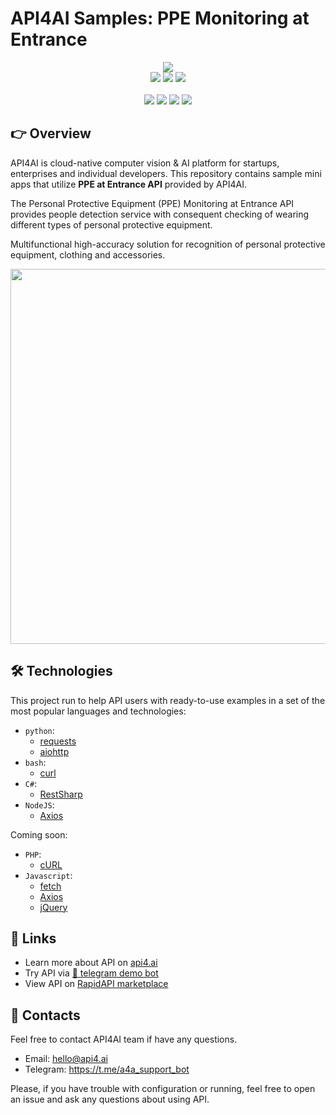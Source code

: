 # API4AI Samples: PPE Monitoring at Entrance

<div align="center">
<a target="_blank" href="https://api4.ai?utm_source=ppe_entrance_example_repo&utm_medium=readme&utm_campaign=examples"><img src="https://storage.googleapis.com/api4ai-static/logo/a4a-logo-horizontal-gradient-rectangular-bg-round-glow-small-550.png"/></a>
</div>


<div align="center">
<a target="_blank" href="https://rapidapi.com/api4ai-api4ai-default/api/personal-protective-equipment/details"><img src="https://img.shields.io/badge/View%20on%20RapidAPI-gray?logo=octopusdeploy&style=for-the-badge"/></a>
<a target="_blank" href="https://api4.ai/apis/ppe?utm_source=ppe_entrance_example_repo&utm_medium=readme&utm_campaign=examples"><img src="https://img.shields.io/badge/api4.ai%20platform-fee33c?style=for-the-badge&logo=icloud&logoColor=black"/></a>
<a target="_blank" href="https://t.me/a4a_ppe_bot"><img src="https://img.shields.io/badge/-Telegram%20demo-ddd?logo=telegram&style=for-the-badge"/></a>
<br><br>
<a target="_blank" href="https://www.instagram.com/api4ai"><img src="https://img.shields.io/badge/instagram--blue?style=social&logo=instagram"/></a>
<a target="_blank" href="https://www.facebook.com/api4ai.solutions/"><img src="https://img.shields.io/badge/facebook--blue?style=social&logo=facebook"/></a>
<a target="_blank" href="https://twitter.com/Api4Ai"><img src="https://img.shields.io/badge/twitter--blue?style=social&logo=twitter"/></a>
<a target="_blank" href="https://www.linkedin.com/company/api4ai"><img src="https://img.shields.io/badge/linkedin--blue?style=social&logo=linkedin"/></a>
</div>


## 👉 Overview

API4AI is cloud-native computer vision & AI platform for startups, enterprises and individual developers. This repository contains sample mini apps that utilize **PPE at Entrance API** provided by API4AI.

The Personal Protective Equipment (PPE) Monitoring at Entrance API provides people detection service with consequent checking of wearing different types of personal protective equipment. 

Multifunctional high-accuracy solution for recognition of personal protective equipment, clothing and accessories.

<div align="center">
<img width="600" src="https://storage.googleapis.com/api4ai-static/visuals/ppe_entrance_0.jpg"/>
</div>


## 🛠 Technologies

This project run to help API users with ready-to-use examples in a set of the most popular languages and technologies:

* `python`:
  * [requests](./python/requests)
  * [aiohttp](./python/aiohttp)
* `bash`:
  * [curl](./bash/curl)
* `C#`:
  * [RestSharp](./csharp/restsharp)
* `NodeJS`:
  * [Axios](./nodejs/axios)

Coming soon:

* `PHP`:
  * [cURL](./php/curl)
* `Javascript`:
  * [fetch](./js/fetch)
  * [Axios](./js/axios)
  * [jQuery](./js/jquery)


## 🔗 Links

* Learn more about API on [api4.ai](https://api4.ai/docs/ppe?utm_source=ppe_entrance_example_repo&utm_medium=readme&utm_campaign=examples)
* Try API via [🤖 telegram demo bot](https://t.me/a4a_ppe_bot)
* View API on [RapidAPI marketplace](https://rapidapi.com/api4ai-api4ai-default/api/personal-protective-equipment/details)


## 📩 Contacts

Feel free to contact API4AI team if have any questions.

* Email: hello@api4.ai
* Telegram: https://t.me/a4a_support_bot

Please, if you have trouble with configuration or running, feel free to open an issue and ask any questions about using API.
